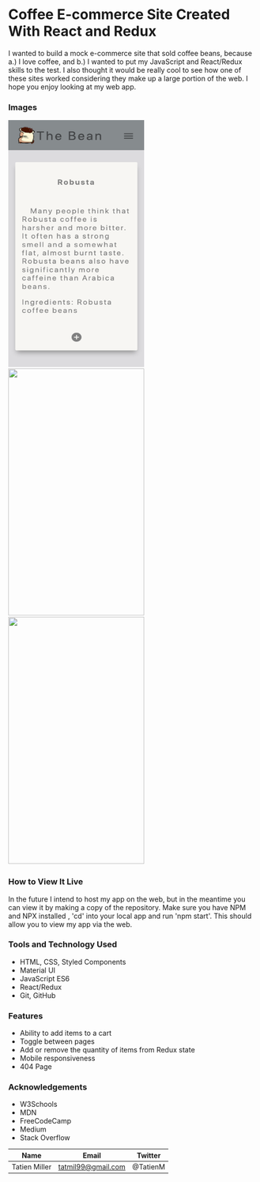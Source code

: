 # Coffee E-commerce Site Created With React and Redux

I wanted to build a mock e-commerce site that sold coffee beans, because a.) I love coffee, and b.) I wanted to put my JavaScript and React/Redux skills to the test. I also thought it would be really cool to see how one of these sites worked considering they make up a large portion of the web. I hope you enjoy looking at my web app.

### Images

<img src="/public/assets/images/Screen Shot 2021-08-19 at 11.24.29 PM.png" height="500" width="275" >

<img src="/public/assets/images/Screen Shot 2021-08-19 at 11.24.59 AM.png" height="500" width="275" >

<img src="/public/assets/images/Screen Shot 2021-08-19 at 11.25.54 AM.png" height="500" width="275" >

### How to View It Live

In the future I intend to host my app on the web, but in the meantime you can view it by making a copy of the repository. Make sure you have NPM and NPX installed , 'cd' into your local app and run 'npm start'. This should allow you to view my app via the web.

### Tools and Technology Used

- HTML, CSS, Styled Components
- Material UI
- JavaScript ES6
- React/Redux
- Git, GitHub

### Features

- Ability to add items to a cart
- Toggle between pages
- Add or remove the quantity of items from Redux state
- Mobile responsiveness
- 404 Page

### Acknowledgements

- W3Schools
- MDN
- FreeCodeCamp
- Medium
- Stack Overflow

| Name          | Email              | Twitter  |
| ------------- | ------------------ | -------- |
| Tatien Miller | tatmil99@gmail.com | @TatienM |
